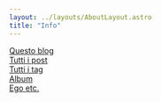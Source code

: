 ```yaml
---
layout: ../layouts/AboutLayout.astro
title: "Info"
---
```


<a href="/blog">Questo blog</a></br>
<a href="/posts">Tutti i post</a></br>
<a href="/tags">Tutti i tag</a></br>
<a href="tags/album">Album</a></br>
<a href="/about">Ego etc.</a></br>
